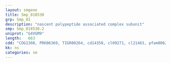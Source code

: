 ```yaml
---
layout: smgene
title: Smp_018530
grp: Smp_01
description: "nascent polypeptide associated complex subunit"
smp: Smp_018530.2
uniprot: "G4VGM9"
length:   663
cdd: "COG1308, PRK06369, TIGR00264, cd14358, cl09271, cl21463, pfam00627, pfam01849"
kk: ns
categories: sm
---
```

